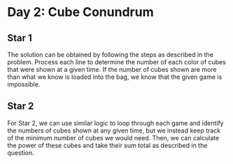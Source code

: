 # Day 2: Cube Conundrum

## Star 1

The solution can be obtained by following the steps as described in the problem. Process each line to determine the number of each color of cubes that were shown at a given time. If the number of cubes shown are more than what we know is loaded into the bag, we know that the given game is impossible.

## Star 2

For Star 2, we can use similar logic to loop through each game and identify the numbers of cubes shown at any given time, but we instead keep track of the minimum number of cubes we would need. Then, we can calculate the power of these cubes and take their sum total as described in the question.